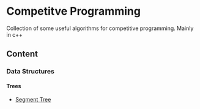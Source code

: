 # Competitve Programming 
Collection of some useful algorithms for competitive programming. 
Mainly in c++ 

## Content

### Data Structures 

#### Trees
- [Segment Tree](data_strucutres/segment_tree/README.md)
